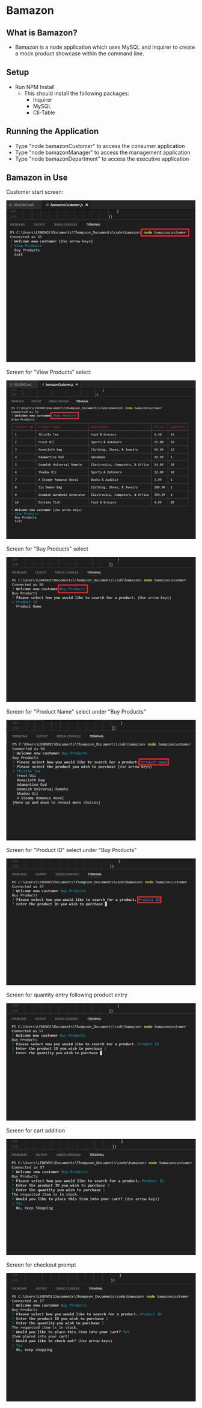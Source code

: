 # Bamazon

## What is Bamazon?
- Bamazon is a node application which uses MySQL and Inquirer to create a mock product showcase within the command line.

## Setup
- Run NPM Install
    + This should install the following packages:
        - Inquirer
        - MySQL
        - Cli-Table

## Running the Application
- Type "node bamazonCustomer" to access the consumer application
- Type "node bamazonManager" to access the management application
- Type "node bamazonDepartment" to access the executive application

## Bamazon in Use

Customer start screen:

![Image](./assets/images/bamazonStart.png)

Screen for "View Products" select

![Image](./assets/images/bamazonView.png)

Screen for "Buy Products" select

![Image](./assets/images/bamazonBuy.png)

Screen for "Product Name" select under "Buy Products"

![Image](./assets/images/bamazonBuyName.png)

Screen for "Product ID" select under "Buy Products"

![Image](./assets/images/bamazonBuyId.png)

Screen for quantity entry following product entry

![Image](./assets/images/bamazonBuyQty.png)

Screen for cart addition

![Image](./assets/images/bamazonBuyCart.png)

Screen for checkout prompt

![Image](./assets/images/bamazonBuyCartCheck.png)